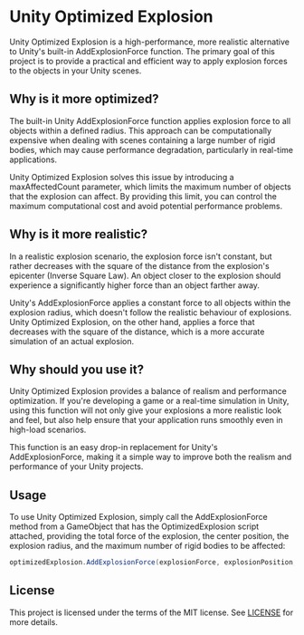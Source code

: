# Unity Optimized Explosion

Unity Optimized Explosion is a high-performance, more realistic alternative to Unity's built-in AddExplosionForce function. The primary goal of this project is to provide a practical and efficient way to apply explosion forces to the objects in your Unity scenes.

## Why is it more optimized?

The built-in Unity AddExplosionForce function applies explosion force to all objects within a defined radius. This approach can be computationally expensive when dealing with scenes containing a large number of rigid bodies, which may cause performance degradation, particularly in real-time applications.

Unity Optimized Explosion solves this issue by introducing a maxAffectedCount parameter, which limits the maximum number of objects that the explosion can affect. By providing this limit, you can control the maximum computational cost and avoid potential performance problems.

## Why is it more realistic?

In a realistic explosion scenario, the explosion force isn't constant, but rather decreases with the square of the distance from the explosion's epicenter (Inverse Square Law). An object closer to the explosion should experience a significantly higher force than an object farther away.

Unity's AddExplosionForce applies a constant force to all objects within the explosion radius, which doesn't follow the realistic behaviour of explosions. Unity Optimized Explosion, on the other hand, applies a force that decreases with the square of the distance, which is a more accurate simulation of an actual explosion.

## Why should you use it?

Unity Optimized Explosion provides a balance of realism and performance optimization. If you're developing a game or a real-time simulation in Unity, using this function will not only give your explosions a more realistic look and feel, but also help ensure that your application runs smoothly even in high-load scenarios.

This function is an easy drop-in replacement for Unity's AddExplosionForce, making it a simple way to improve both the realism and performance of your Unity projects.

## Usage

To use Unity Optimized Explosion, simply call the AddExplosionForce method from a GameObject that has the OptimizedExplosion script attached, providing the total force of the explosion, the center position, the explosion radius, and the maximum number of rigid bodies to be affected:

```csharp
optimizedExplosion.AddExplosionForce(explosionForce, explosionPosition, explosionRadius, maxAffectedCount);
```

## License

This project is licensed under the terms of the MIT license. See [LICENSE](LICENSE) for more details.

